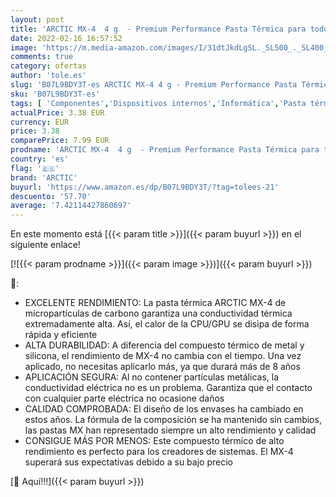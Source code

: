 ```yaml
---
layout: post
title: 'ARCTIC MX-4  4 g  - Premium Performance Pasta Térmica para todos los procesadores  CPU  GPU - PC  PS4  XBOX   muy alta conductividad térmica  larga durabilidad  aplicación segura  no conductora'
date: 2022-02-16 16:57:52
image: 'https://m.media-amazon.com/images/I/31dtJkdLgSL._SL500_._SL400_.jpg'
comments: true
category: ofertas
author: 'tole.es'
slug: 'B07L9BDY3T-es ARCTIC MX-4 4 g - Premium Performance Pasta Térmica para...'
sku: 'B07L9BDY3T-es'
tags: [ 'Componentes','Dispositivos internos','Informática','Pasta térmica','Pasta y almohadillas térmicas','Ventilación y refrigeración para ordenadores','arctic','ps4','xbox', ]
actualPrice: 3.38 EUR
currency: EUR
price: 3.38
comparePrice: 7.99 EUR
prodname: 'ARCTIC MX-4  4 g  - Premium Performance Pasta Térmica para todos los procesadores  CPU  GPU - PC  PS4  XBOX   muy alta conductividad térmica  larga durabilidad  aplicación segura  no conductora'
country: 'es'
flag: '🇪🇸'
brand: 'ARCTIC'
buyurl: 'https://www.amazon.es/dp/B07L9BDY3T/?tag=tolees-21'
descuento: '57.70'
average: '7.42114427860697'
---
```


En este momento está [{{< param title >}}]({{< param buyurl >}}) en el siguiente enlace!

[![{{< param prodname >}}]({{< param image >}})]({{< param buyurl >}})

🔎:

- EXCELENTE RENDIMIENTO: La pasta térmica ARCTIC MX-4 de micropartículas de carbono garantiza una conductividad térmica extremadamente alta. Así, el calor de la CPU/GPU se disipa de forma rápida y eficiente
- ALTA DURABILIDAD: A diferencia del compuesto térmico de metal y silicona, el rendimiento de MX-4 no cambia con el tiempo. Una vez aplicado, no necesitas aplicarlo más, ya que durará más de 8 años
- APLICACIÓN SEGURA: Al no contener partículas metálicas, la conductividad eléctrica no es un problema. Garantiza que el contacto con cualquier parte eléctrica no ocasione daños
- CALIDAD COMPROBADA: El diseño de los envases ha cambiado en estos años. La fórmula de la composición se ha mantenido sin cambios, las pastas MX han representado siempre un alto rendimiento y calidad
- CONSIGUE MÁS POR MENOS: Este compuesto térmico de alto rendimiento es perfecto para los creadores de sistemas. El MX-4 superará sus expectativas debido a su bajo precio

[🛒 Aquí!!!]({{< param buyurl >}})
